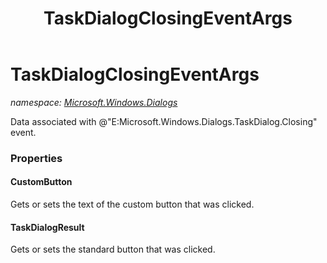 ﻿---
title: TaskDialogClosingEventArgs
---

# TaskDialogClosingEventArgs
_namespace: [Microsoft.Windows.Dialogs](N-Microsoft.Windows.Dialogs.html)_

Data associated with @"E:Microsoft.Windows.Dialogs.TaskDialog.Closing" event.



### Properties

#### CustomButton
Gets or sets the text of the custom button that was clicked.
#### TaskDialogResult
Gets or sets the standard button that was clicked.

